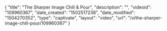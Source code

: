 {
    "title": "The Sharper Image Chill &amp; Pour",
    "description": "",
    "videoid": "109960367",
    "date_created": "1502517238",
    "date_modified": "1504270352",
    "type": "captivate",
    "layout": "video",
    "url": "\/v\/the-sharper-image-chill-pour\/109960367"
}
